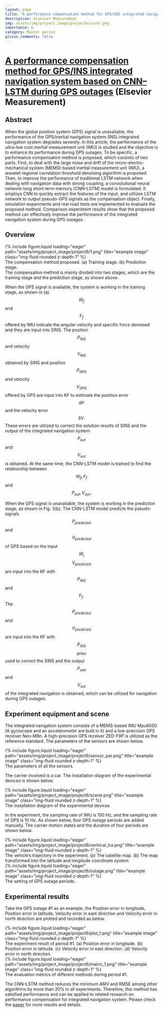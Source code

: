 ```yaml
---
layout: page
title: "A performance compensation method for GPS/INS integrated navigation system based on CNN–LSTM during GPS outages"
description: Elsevier Measurement
img: assets/img/project_image/project6/cover.png
importance: 6
category: Master period
giscus_comments: false
---
```

# [A performance compensation method for GPS/INS integrated navigation system based on CNN–LSTM during GPS outages](https://www.sciencedirect.com/science/article/pii/S0263224121013968) (Elsevier Measurement)
## Abstract
When the global position system (GPS) signal is unavailable, the performance of the GPS/inertial navigation system (INS) integrated navigation system degrades severely. In this article, the performance of the ultra-low cost inertial measurement unit (IMU) is studied and the objective is to enhance its performance during GPS outages. To be specific, a performance compensation method is proposed, which consists of two parts. First, to deal with the large noise and drift of the micro-electro-mechanical system (MEMS)-based inertial measurement unit (IMU), a wavelet regional correlation threshold denoising algorithm is proposed. Then, to improve the performance of traditional LSTM network when dealing with navigation data with strong coupling, a convolutional neural network-long short-term memory (CNN–LSTM) model is formulated. It employs CNN to quickly extract the features of the input, and utilizes LSTM network to output pseudo-GPS signals as the compensation object. Finally, simulation experiments and real road tests are implemented to evaluate the proposed method. Comparison experiment results show that the proposed method can effectively improve the performance of the integrated navigation system during GPS outages.
## Overview

<div class="row">
    <div class="col-sm mt-3 mt-md-0">
        {% include figure.liquid loading="eager" path="assets/img/project_image/project6/1.png" title="example image" class="img-fluid rounded z-depth-1" %}
    </div>
</div>
<div class="caption">

</div>
<div class="caption">
The compensation method proposed. (a) Training stage. (b) Prediction stage.
</div>
The compensation method is mainly divided into two stages, which are the training stage and the prediction stage, as shown above.

When the GPS signal is available, the system is working in the training stage, as shown in (a). $$W_f$$ and $$F_f$$ offered by IMU indicate the angular velocity and specific force denoised and they are input into SINS. The position $$P_{INS}$$ and velocity $$V_{INS}$$ obtained by SINS and position $$P_{GPS}$$ and velocity $$V_{GPS}$$ offered by GPS are input into KF to estimate the position error $$\delta P$$ and the velocity error $$\delta V.$$ These errors are utilized to correct the solution results of SINS and the output of the integrated navigation system $$P_{out}$$ and$$V_{out}$$ is obtained. At the same time, the CNN-LSTM model is trained to find the relationship between $$W_f, F_f$$ and $$P_{out}, V_{out}.$$

When the GPS signal is unavailable, the system is working in the prediction stage, as shown in Fig. 3(b). The CNN-LSTM model predicts the pseudo-signals $$P_{predicted}$$ and$$V_{predicted}$$ of GPS based on the input $$W_{j}$$
$$V_{predicted}$$ are input into the KF with $$P_{INS}$$ and $$F_f.$$ The $$P_{predicted}$$ and $$V_{predicted}$$ are input into the KF with $$P_{INS}$$ $$preu$$
used to correct the SINS and the output $$P_{owt}$$ and $$V_{out}$$ of the integrated navigation is obtained, which can be utilized for navigation during GPS outages.

## Experiment equipment and scene
The integrated navigation system consists of a MEMS-based IMU Mpu6050 (A gyroscope and an accelerometer are built in it) and a low-precision GPS receiver Neo-M8n. A high-precision GPS receiver ZED-F9P is utilized as the reference standard. The parameters of the sensors are shown below.

<div class="row">
    <div class="col-sm mt-3 mt-md-0">
        {% include figure.liquid loading="eager" path="assets/img/project_image/project6/sensor_par.png" title="example image" class="img-fluid rounded z-depth-1" %}
    </div>
</div>

<div class="caption">
The parameters of all the sensors.
</div>

The carrier involved is a car. The installation diagram of the experimental devices is shown below.

<div class="row">
    <div class="col-sm mt-3 mt-md-0">
        {% include figure.liquid loading="eager" path="assets/img/project_image/project6/scene.png" title="example image" class="img-fluid rounded z-depth-1" %}
    </div>
</div>

<div class="caption">
The installation diagram of the experimental devices
</div>

In the experiment, the sampling rate of IMU is 100 Hz, and the sampling rate of GPS is 10 Hz. As shown below, four GPS outage periods are added manually. The carrier motion states and the duration of four periods are shown below.
<div class="row">
    <div class="col-sm mt-3 mt-md-0">
        {% include figure.liquid loading="eager" path="assets/img/project_image/project6/verhical_tra.png" title="example image" class="img-fluid rounded z-depth-1" %}
    </div>
</div>

<div class="caption">
The vehicle’s trajectory in the experiment. (a) The satellite map. (b) The map transformed into the latitude and longitude coordinate system
</div>

<div class="row">
    <div class="col-sm mt-3 mt-md-0">
        {% include figure.liquid loading="eager" path="assets/img/project_image/project6/outage.png" title="example image" class="img-fluid rounded z-depth-1" %}
    </div>
</div>

<div class="caption">
The setting of GPS outage periods.
</div>

## Experimental results
Take the GPS outage #1 as an example, the Position error in longitude, Position error in latitude, Velocity error in east direction and Velocity error in north direction are plotted and recorded as below.
<div class="row">
    <div class="col-sm mt-3 mt-md-0">
        {% include figure.liquid loading="eager" path="assets/img/project_image/project6/plot_1.png" title="example image" class="img-fluid rounded z-depth-1" %}
    </div>
</div>

<div class="caption">
The experiment result of period #1. (a) Position error in longitude. (b) Position error in latitude. (c) Velocity error in east direction. (d) Velocity error in north direction.
</div>


<div class="row">
    <div class="col-sm mt-3 mt-md-0">
        {% include figure.liquid loading="eager" path="assets/img/project_image/project6/matric_1.png" title="example image" class="img-fluid rounded z-depth-1" %}
    </div>
</div>

<div class="caption">
The  evaluation metrics of  different methods during period #1.
</div>

The CNN–LSTM method reduces the minimum AMV and RMSE among other algorithms by more than 20% in all experiments. Therefore, this method has satisfied performance and can be applied to related research on performance compensation for integrated navigation system. Please check the [paper](https://www.sciencedirect.com/science/article/pii/S0263224121013968) for more results and details.